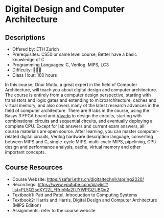 # Digital Design and Computer Architecture

## Descriptions

- Offered by: ETH Zurich
- Prerequisites: CS50 or same level course; Better have a basic knowledge of C
- Programming Languages: C, Verilog, MIPS, LC3
- Difficulty: 🌟🌟🌟
- Class Hour: 100 hours

In this course, Onur Mutlu, a great expert in the field of Computer Architecture, will teach you about digital design and computer architecture. The course is entirely from a computer design perspective, starting with transistors and logic gates and extending to microarchitecture, caches and virtual memory, and also covers many of the latest research advances in the field of computer architecture. There are 9 labs in the course, using the Basys 3 FPGA board and [Vivado](https://china.xilinx.com/products/design-tools/vivado.html) to design the circuits, starting with combinational circuits and sequential circuits, and eventually deploying a complete CPU. Except for lab answers and current exam answers, all course materials are open source. After learning, you can master computer-related digital circuits, Verilog hardware description language, converting between MIPS and C, single-cycle MIPS, multi-cycle MIPS, pipelining, CPU design and performance analysis, cache, virtual memory and other important concepts.

## Course Resources

- Course Website: <https://safari.ethz.ch/digitaltechnik/spring2020/>
- Recordings: <https://www.youtube.com/playlist?list=PL5Q2soXY2Zi_FRrloMa2fUYWPGiZUBQo2>
- Textbook1: Patt and Patel, Introduction to Computing Systems
- Textbook2: Harris and Harris, Digital Design and Computer Architecture (MIPS Edition)
- Assignments: refer to the course website